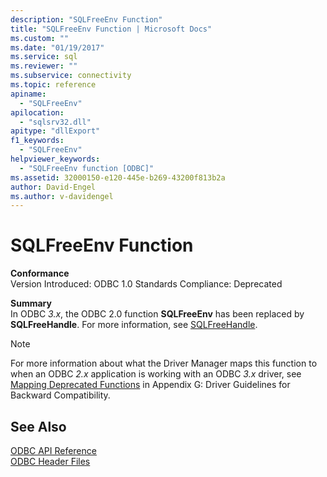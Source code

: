 ```yaml
---
description: "SQLFreeEnv Function"
title: "SQLFreeEnv Function | Microsoft Docs"
ms.custom: ""
ms.date: "01/19/2017"
ms.service: sql
ms.reviewer: ""
ms.subservice: connectivity
ms.topic: reference
apiname: 
  - "SQLFreeEnv"
apilocation: 
  - "sqlsrv32.dll"
apitype: "dllExport"
f1_keywords: 
  - "SQLFreeEnv"
helpviewer_keywords: 
  - "SQLFreeEnv function [ODBC]"
ms.assetid: 32000150-e120-445e-b269-43200f813b2a
author: David-Engel
ms.author: v-davidengel
---
```

# SQLFreeEnv Function
**Conformance**  
 Version Introduced: ODBC 1.0 Standards Compliance: Deprecated  
  
 **Summary**  
 In ODBC *3.x*, the ODBC 2.0 function **SQLFreeEnv** has been replaced by **SQLFreeHandle**. For more information, see [SQLFreeHandle](../../../odbc/reference/syntax/sqlfreehandle-function.md).  
  
> [!NOTE]
>  For more information about what the Driver Manager maps this function to when an ODBC *2.x* application is working with an ODBC *3.x* driver, see [Mapping Deprecated Functions](../../../odbc/reference/appendixes/mapping-deprecated-functions.md) in Appendix G: Driver Guidelines for Backward Compatibility.  
  
## See Also  
 [ODBC API Reference](../../../odbc/reference/syntax/odbc-api-reference.md)   
 [ODBC Header Files](../../../odbc/reference/install/odbc-header-files.md)
